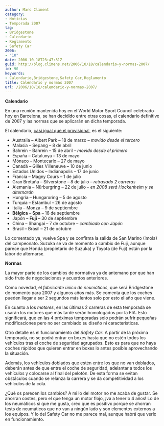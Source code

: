 ```yaml
---
author: Marc Climent
category:
- Noticias
- Temporada 2007
tag:
- Bridgestone
- Calendario
- Reglamento
- Safety Car
2006:
- "10"
date: 2006-10-18T23:47:31Z
guid: http://blog.climens.net/2006/10/18/calendario-y-normas-2007/
id: 90
keywords:
- Calendario,Bridgestone,Safety Car,Reglamento
title: Calendario y normas 2007
url: /2006/10/18/calendario-y-normas-2007/
---
```


<span style="font-weight: bold">Calendario</span>

En una reunión mantenida hoy en el World Motor Sport Council celebrado hoy en Barcelona, se han decidido entre otras cosas, el calendario definitivo de 2007 y las normas que se aplicarán en dicha temporada.

El calendario, [casi igual que el provisional](http://f1blog.climens.net/2006/08/29/posible-calendario-2007/ "Posible Calendario 2007"), es el siguiente:

  * Australia &#8211; Albert Park &#8211; 18 de marzo &#8211; _movido desde el tercero_
  * Malasia &#8211; Sepang &#8211; 8 de abril
  * Bahrein &#8211; Bahrein &#8211; 15 de abril &#8211; _movido desde el primero_
  * España &#8211; Catalunya &#8211; 13 de mayo
  * Mónaco &#8211; Montecarlo &#8211; 27 de mayo
  * Canadá &#8211; Gilles Villeneuve &#8211; 10 de junio
  * Estados Unidos &#8211; Indianapolis &#8211; 17 de junio
  * Francia &#8211; Magny Cours &#8211; 1 de julio
  * Gran Bretaña &#8211; Silverstone &#8211; 8 de julio &#8211; _retrasado 2 carreras_
  * Alemania &#8211; Nürburgring &#8211; 22 de julio &#8211; <span style="font-style: italic">en 2008 será Hockenheim y se alternarán</span>
  * Hungría &#8211; Hungaroring &#8211; 5 de agosto
  * Turquía &#8211; Estambul &#8211; 26 de agosto
  * Italia &#8211; Monza &#8211; 9 de septiembre
  * **Bélgica** &#8211; **Spa** &#8211; 16 de septiembre
  * Japón &#8211; <span style="font-weight: bold">Fuji</span> &#8211; 30 de septiembre
  * China &#8211; Shangai &#8211; 7 de octubre &#8211; <span style="font-style: italic">cambiado con Japón</span>
  * Brasil &#8211; Brasil &#8211; 21 de octubre

Lo comentado ya, vuelve Spa y se confirma la salida de San Marino (Imola) del campeonato. Suzuka se va de momento a cambio de Fuji, aunque parece que Honda (propietario de Suzuka) y Toyota (de Fuji) están por la labor de alternarse.

<p style="font-weight: bold">
  Normas
</p>

La mayor parte de los cambios de normativa ya de antemano por que han sido fruto de negociaciones y acuerdos anteriores.

Como novedad, el <span style="font-style: italic">fabricante único de neumáticos</span>, que será Bridgestone de momento para 2007 y algunos años más. Se comenta que los coches pueden llegar a ser 2 segundos más lentos solo por esto el año que viene.

En cuanto a los <span style="font-style: italic">motores</span>, en las últimas 2 carreras de esta temporada se usarán los motores que más tarde serán homologados por la FIA. Esto significará, que en las 4 próximas temporadas solo podrán sufrir pequeñas modificaciones pero no ser cambiado su diseño ni características.

Otro detalle es el funcionamiento del <span style="font-style: italic">Safety Car</span>. A partir de la próxima temporada, no se podrá entrar en boxes hasta que no estén todos los vehículos tras el coche de seguridad agrupados. Esto es para que no haya coches rápidos que quieren entrar en boxes lo antes posible aprovechando la situación.

Además, los vehículos doblados que estén entre los que no van doblados, deberán antes de que entre el coche de seguridad, adelantar a todos los vehículos y colocarse al final del pelotón. De esta forma se evitan obstáculos cuando se relanza la carrera y se da competitividad a los vehículos de la cola.

¿Qué os parecen los cambios? A mi lo del motor no me acaba de gustar. Se ahorran costes, pero el que tenga un motor flojo, ¡va a tenerlo 4 años! Lo de los neumáticos si que me gusta, creo que es positivo porque se ahorran tests de neumáticos que no van a ningún lado y son elementos externos a los equipos. Y lo del Safety Car no me parece mal, aunque habrá que verlo en funcionamiento.